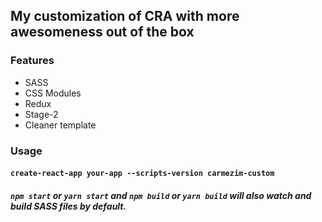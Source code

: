## My customization of CRA with more awesomeness out of the box

### Features
- SASS
- CSS Modules
- Redux
- Stage-2
- Cleaner template


### Usage
#### `create-react-app your-app --scripts-version carmezim-custom`


##### `npm start` or `yarn start` and `npm build` or `yarn build` will also watch and build SASS files by default.
